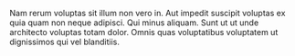 Nam rerum voluptas sit illum non vero in.
Aut impedit suscipit voluptas ex quia quam non neque adipisci.
Qui minus aliquam.
Sunt ut ut unde architecto voluptas totam dolor.
Omnis quas voluptatibus voluptatem ut dignissimos qui vel blanditiis.